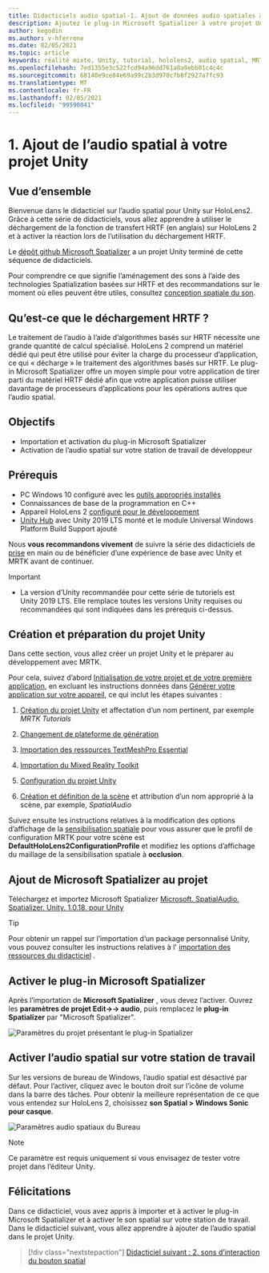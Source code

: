 ```yaml
---
title: Didacticiels audio spatial-1. Ajout de données audio spatiales à votre projet
description: Ajoutez le plug-in Microsoft Spatializer à votre projet Unity pour accéder au déchargement matériel HoloLens 2 HRTF.
author: kegodin
ms.author: v-hferrone
ms.date: 02/05/2021
ms.topic: article
keywords: réalité mixte, Unity, tutorial, hololens2, audio spatial, MRTK, boîte à outils de réalité mixte, UWP, Windows 10, HRTF, fonction de transfert liée aux têtes, réverbération, Microsoft Spatializer
ms.openlocfilehash: 7ed1355e3c522fcd94a96dd761a8a9ebb01c4c4c
ms.sourcegitcommit: 68140e9ce84e69a99c2b3d970c7b8f2927a7fc93
ms.translationtype: MT
ms.contentlocale: fr-FR
ms.lasthandoff: 02/05/2021
ms.locfileid: "99590041"
---
```

# <a name="1-adding-spatial-audio-to-your-unity-project"></a>1. Ajout de l’audio spatial à votre projet Unity

## <a name="overview"></a>Vue d’ensemble

Bienvenue dans le didacticiel sur l’audio spatial pour Unity sur HoloLens2. Grâce à cette série de didacticiels, vous allez apprendre à utiliser le déchargement de la fonction de transfert HRTF (en anglais) sur HoloLens 2 et à activer la réaction lors de l’utilisation du déchargement HRTF.

Le [dépôt github Microsoft Spatializer](https://github.com/microsoft/spatialaudio-unity) a un projet Unity terminé de cette séquence de didacticiels.

Pour comprendre ce que signifie l’aménagement des sons à l’aide des technologies Spatialization basées sur HRTF et des recommandations sur le moment où elles peuvent être utiles, consultez [conception spatiale du son](/windows/mixed-reality/spatial-sound-design).

## <a name="what-is-hrtf-offload"></a>Qu’est-ce que le déchargement HRTF ?

Le traitement de l’audio à l’aide d’algorithmes basés sur HRTF nécessite une grande quantité de calcul spécialisé. HoloLens 2 comprend un matériel dédié qui peut être utilisé pour éviter la charge du processeur d’application, ce qui « décharge » le traitement des algorithmes basés sur HRTF.  Le plug-in Microsoft Spatializer offre un moyen simple pour votre application de tirer parti du matériel HRTF dédié afin que votre application puisse utiliser davantage de processeurs d’applications pour les opérations autres que l’audio spatial.

## <a name="objectives"></a>Objectifs

* Importation et activation du plug-in Microsoft Spatializer
* Activation de l’audio spatial sur votre station de travail de développeur

## <a name="prerequisites"></a>Prérequis

* PC Windows 10 configuré avec les [outils appropriés installés](../../install-the-tools.md)
* Connaissances de base de la programmation en C++
* Appareil HoloLens 2 [configuré pour le développement](../../platform-capabilities-and-apis/using-visual-studio.md#enabling-developer-mode)
* <a href="https://docs.unity3d.com/Manual/GettingStartedInstallingHub.html" target="_blank">Unity Hub</a> avec Unity 2019 LTS monté et le module Universal Windows Platform Build Support ajouté

Nous **vous recommandons vivement** de suivre la série des didacticiels de [prise](mr-learning-base-01.md) en main ou de bénéficier d’une expérience de base avec Unity et MRTK avant de continuer.

> [!IMPORTANT]
>
> * La version d’Unity recommandée pour cette série de tutoriels est Unity 2019 LTS. Elle remplace toutes les versions Unity requises ou recommandées qui sont indiquées dans les prérequis ci-dessus.

## <a name="creating-and-preparing-the-unity-project"></a>Création et préparation du projet Unity

Dans cette section, vous allez créer un projet Unity et le préparer au développement avec MRTK.

Pour cela, suivez d’abord [Initialisation de votre projet et de votre première application](mr-learning-base-02.md), en excluant les instructions données dans [Générer votre application sur votre appareil](mr-learning-base-02.md#building-your-application-to-your-hololens-2), ce qui inclut les étapes suivantes :

1. [Création du projet Unity](mr-learning-base-02.md#creating-the-unity-project) et affectation d’un nom pertinent, par exemple *MRTK Tutorials*

1. [Changement de plateforme de génération](mr-learning-base-02.md#configuring-the-unity-project)

1. [Importation des ressources TextMeshPro Essential](mr-learning-base-02.md#importing-the-textmeshpro-essential-resources)

1. [Importation du Mixed Reality Toolkit](mr-learning-base-02.md#importing-the-mixed-reality-toolkit)

1. [Configuration du projet Unity](mr-learning-base-02.md#configuring-the-unity-project)

1. [Création et définition de la scène](mr-learning-base-02.md#creating-and-configuring-the-scene) et attribution d’un nom approprié à la scène, par exemple, *SpatialAudio*

Suivez ensuite les instructions relatives à la modification des options d’affichage de la [sensibilisation spatiale](mr-learning-base-03.md#changing-the-spatial-awareness-display-option) pour vous assurer que le profil de configuration MRTK pour votre scène est **DefaultHoloLens2ConfigurationProfile** et modifiez les options d’affichage du maillage de la sensibilisation spatiale à **occlusion**.

## <a name="adding-microsoft-spatializer-to-the-project"></a>Ajout de Microsoft Spatializer au projet

Téléchargez et importez Microsoft Spatializer  <a href="https://github.com/microsoft/spatialaudio-unity/releases/download/v1.0.18/Microsoft.SpatialAudio.Spatializer.Unity.1.0.18.unitypackage" target="_blank">Microsoft. SpatialAudio. Spatializer. Unity. 1.0.18. pour Unity </a>

>[!TIP]
> Pour obtenir un rappel sur l’importation d’un package personnalisé Unity, vous pouvez consulter les instructions relatives à l' [importation des ressources du didacticiel](mr-learning-base-04.md#importing-the-tutorial-assets) .

## <a name="enable-the-microsoft-spatializer-plugin"></a>Activer le plug-in Microsoft Spatializer

Après l’importation de **Microsoft Spatializer** , vous devez l’activer. Ouvrez les **paramètres de projet Edit->-> audio**, puis remplacez le **plug-in Spatializer** par "Microsoft Spatializer".

![Paramètres du projet présentant le plug-in Spatializer](images/spatial-audio/spatial-audio-01-section3-step1-1.png)

## <a name="enable-spatial-audio-on-your-workstation"></a>Activer l’audio spatial sur votre station de travail

Sur les versions de bureau de Windows, l’audio spatial est désactivé par défaut. Pour l’activer, cliquez avec le bouton droit sur l’icône de volume dans la barre des tâches. Pour obtenir la meilleure représentation de ce que vous entendez sur HoloLens 2, choisissez **son Spatial > Windows Sonic pour casque**.

![Paramètres audio spatiaux du Bureau](images/spatial-audio/spatial-audio-01-section4-step1-1.png)

> [!NOTE]
> Ce paramètre est requis uniquement si vous envisagez de tester votre projet dans l’éditeur Unity.

## <a name="congratulations"></a>Félicitations

Dans ce didacticiel, vous avez appris à importer et à activer le plug-in Microsoft Spatializer et à activer le son spatial sur votre station de travail.
Dans le didacticiel suivant, vous allez apprendre à ajouter de l’audio spatial dans le projet Unity.

> [!div class="nextstepaction"]
> [Didacticiel suivant : 2. sons d’interaction du bouton spatial](unity-spatial-audio-ch2.md)
